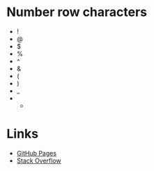 # Number row characters

- ! 
- @  
- $ 
- % 
- ^
- &  
- ( 
- ) 
- _ 
- + 

# Links

- [GitHub Pages](https://pages.github.com/)
- [Stack Overflow](https://stackoverflow.com/)



